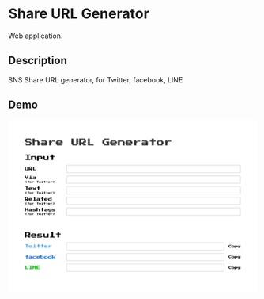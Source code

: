 # Share URL Generator

Web application.

## Description

SNS Share URL generator,
for Twitter, facebook, LINE

## Demo

![thumnail](https://raw.githubusercontent.com/okawa-h/share-url-generator/master/src/assets/thumnail.png "thumnail")
